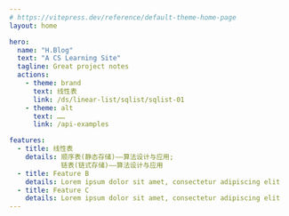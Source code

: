 ```yaml
---
# https://vitepress.dev/reference/default-theme-home-page
layout: home

hero:
  name: "H.Blog"
  text: "A CS Learning Site"
  tagline: Great project notes
  actions:
    - theme: brand
      text: 线性表 
      link: /ds/linear-list/sqlist/sqlist-01
    - theme: alt
      text: ……
      link: /api-examples

features:
  - title: 线性表
    details: 顺序表(静态存储)——算法设计与应用;
             链表(链式存储)——算法设计与应用
  - title: Feature B
    details: Lorem ipsum dolor sit amet, consectetur adipiscing elit
  - title: Feature C
    details: Lorem ipsum dolor sit amet, consectetur adipiscing elit
---
```


